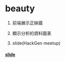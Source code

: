 # beauty
1. 前端展示正妹牆

2. 顯示分析的資料圖表

3. slide(HackGen meetup)

#### [slide](http://slides.com/peter279k/deck-1#/)
